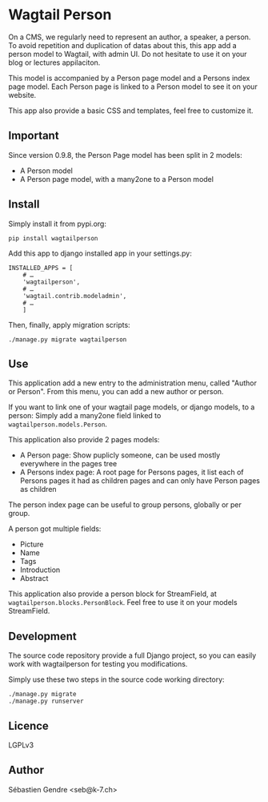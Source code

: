 Wagtail Person
==============

On a CMS, we regularly need to represent an author, a speaker, a
person. To avoid repetition and duplication of datas about this, this
app add a person model to Wagtail, with admin UI. Do not hesitate to
use it on your blog or lectures appilaciton.

This model is accompanied by a Person page model and a Persons index
page model. Each Person page is linked to a Person model to see it on
your website.

This app also provide a basic CSS and templates, feel free to
customize it.


Important
---------

Since version 0.9.8, the Person Page model has been split in 2 models:
- A Person model
- A Person page model, with a many2one to a Person model


Install
-------

Simply install it from pypi.org:

``` {.bash}
pip install wagtailperson
```

Add this app to django installed app in your settings.py:

``` {.python}
INSTALLED_APPS = [
    # …
    'wagtailperson',
    # …
    'wagtail.contrib.modeladmin',
    # …
    ]
```

Then, finally, apply migration scripts:

``` {.bash}
./manage.py migrate wagtailperson
```


Use
---

This application add a new entry to the administration menu, called
"Author or Person". From this menu, you can add a new author or
person.

If you want to link one of your wagtail page models, or django models,
to a person: Simply add a many2one field linked to
`wagtailperson.models.Person`.

This application also provide 2 pages models:

-   A Person page: Show puplicly someone, can be used mostly
    everywhere in the pages tree
-   A Persons index page: A root page for Persons pages, it list each
    of Persons pages it had as children pages and can only have Person
    pages as children

The person index page can be useful to group persons, globally or per
group.

A person got multiple fields:
-   Picture
-   Name
-   Tags
-   Introduction
-   Abstract

This application also provide a person block for StreamField, at
`wagtailperson.blocks.PersonBlock`. Feel free to use it on your models
StreamField.


Development
-----------

The source code repository provide a full Django project, so you can
easily work with wagtailperson for testing you modifications.

Simply use these two steps in the source code working directory:

``` {.bash}
./manage.py migrate
./manage.py runserver
```


Licence
-------

LGPLv3


Author
------

Sébastien Gendre \<seb\@k-7.ch\>
